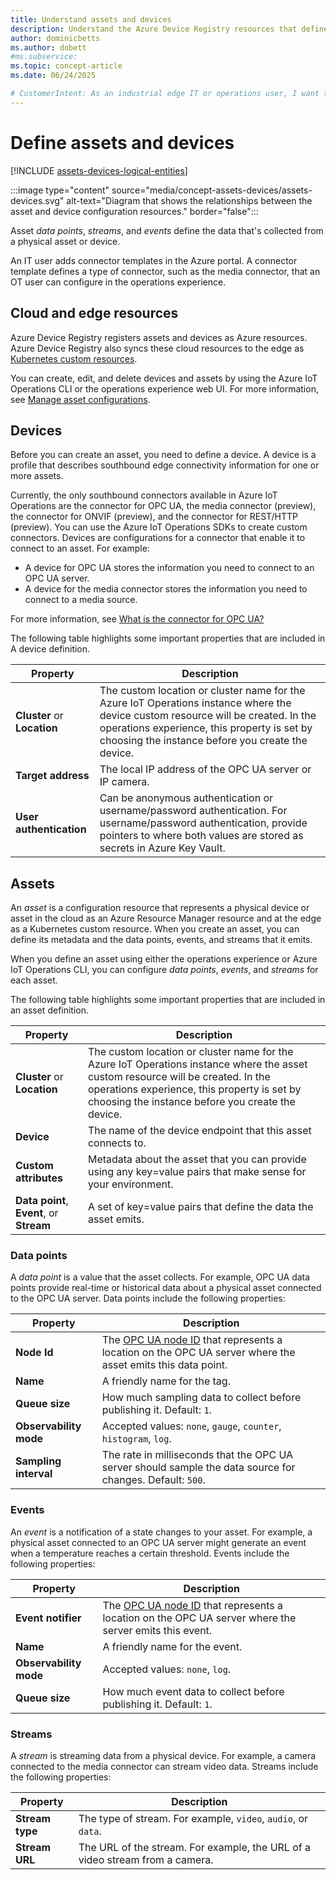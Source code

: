 ```yaml
---
title: Understand assets and devices
description: Understand the Azure Device Registry resources that define assets and devices.
author: dominicbetts
ms.author: dobett
#ms.subservice:
ms.topic: concept-article
ms.date: 06/24/2025

# CustomerIntent: As an industrial edge IT or operations user, I want to understand the types of Azure resources that are created by Azure Device Registry to manage assets.
---
```


# Define assets and devices

[!INCLUDE [assets-devices-logical-entities](../includes/assets-devices-logical-entities.md)]


:::image type="content" source="media/concept-assets-devices/assets-devices.svg" alt-text="Diagram that shows the relationships between the asset and device configuration resources." border="false":::

<!--
```mermaid
graph LR
    CT["`Connector templates
       such as OPC UA, ONVIF, Media.`"]

    subgraph Device
        IE1["`Inbound endpoint(s)<br/>- *Address*<br/>- *Connector type*<br/>- *Authentication data*`"]
    end


    A["`Asset<br/>- *Name*<br/>- *Data points/Streams/<br/>Events*`"]


    CT -- Used by connector type --&gt; IE1
    A -- "`References an inbound endpoint`" --&gt; IE1>
```
--->

Asset *data points*, *streams*, and *events* define the data that's collected from a physical asset or device.

An IT user adds connector templates in the Azure portal. A connector template defines a type of connector, such as the media connector, that an OT user can configure in the operations experience.

## Cloud and edge resources

Azure Device Registry registers assets and devices as Azure resources. Azure Device Registry also syncs these cloud resources to the edge as [Kubernetes custom resources](https://kubernetes.io/docs/concepts/extend-kubernetes/api-extension/custom-resources/).

You can create, edit, and delete devices and assets by using the Azure IoT Operations CLI or the operations experience web UI. For more information, see [Manage asset configurations](./howto-configure-opc-ua.md).

## Devices

Before you can create an asset, you need to define a device. A device is a profile that describes southbound edge connectivity information for one or more assets.

Currently, the only southbound connectors available in Azure IoT Operations are the connector for OPC UA, the media connector (preview), the connector for ONVIF (preview), and the connector for REST/HTTP (preview). You can use the Azure IoT Operations SDKs to create custom connectors. Devices are configurations for a connector that enable it to connect to an asset. For example:

- A device for OPC UA stores the information you need to connect to an OPC UA server.
- A device for the media connector stores the information you need to connect to a media source.

For more information, see [What is the connector for OPC UA?](./overview-opc-ua-connector.md)

The following table highlights some important properties that are included in A device definition.

| Property | Description |
| -------- | ----------- |
| **Cluster** or **Location** | The custom location or cluster name for the Azure IoT Operations instance where the device custom resource will be created. In the operations experience, this property is set by choosing the instance before you create the device. |
| **Target address** | The local IP address of the OPC UA server or IP camera. |
| **User authentication** | Can be anonymous authentication or username/password authentication. For username/password authentication, provide pointers to where both values are stored as secrets in Azure Key Vault. |

## Assets

An *asset* is a configuration resource that represents a physical device or asset in the cloud as an Azure Resource Manager resource and at the edge as a Kubernetes custom resource. When you create an asset, you can define its metadata and the data points, events, and streams that it emits.

When you define an asset using either the operations experience or Azure IoT Operations CLI, you can configure *data points*, *events*, and *streams* for each asset.

The following table highlights some important properties that are included in an asset definition.

| Property | Description |
| -------- | ----------- |
| **Cluster** or **Location** | The custom location or cluster name for the Azure IoT Operations instance where the asset custom resource will be created. In the operations experience, this property is set by choosing the instance before you create the device. |
| **Device** | The name of the device endpoint that this asset connects to. |
| **Custom attributes** | Metadata about the asset that you can provide using any key=value pairs that make sense for your environment. |
| **Data point**, **Event**, or **Stream** | A set of key=value pairs that define the data the asset emits. |

### Data points

A *data point* is a value that the asset collects. For example, OPC UA data points provide real-time or historical data about a physical asset connected to the OPC UA server. Data points include the following properties:

| Property | Description |
| -------- | ----------- |
| **Node Id** | The [OPC UA node ID](https://opclabs.doc-that.com/files/onlinedocs/QuickOpc/Latest/User%27s%20Guide%20and%20Reference-QuickOPC/OPC%20UA%20Node%20IDs.html) that represents a location on the OPC UA server where the asset emits this data point. |
| **Name** | A friendly name for the tag. |
| **Queue size** | How much sampling data to collect before publishing it. Default: `1`. |
| **Observability mode** | Accepted values: `none`, `gauge`, `counter`, `histogram`, `log`. |
| **Sampling interval** | The rate in milliseconds that the OPC UA server should sample the data source for changes. Default: `500`. |

### Events

An *event* is a notification of a state changes to your asset. For example, a physical asset connected to an OPC UA server might generate an event when a temperature reaches a certain threshold. Events include the following properties:

| Property | Description |
| -------- | ----------- |
| **Event notifier** | The [OPC UA node ID](https://opclabs.doc-that.com/files/onlinedocs/QuickOpc/Latest/User%27s%20Guide%20and%20Reference-QuickOPC/OPC%20UA%20Node%20IDs.html) that represents a location on the OPC UA server where the server emits this event. |
| **Name** | A friendly name for the event. |
| **Observability mode** | Accepted values: `none`, `log`. |
| **Queue size** | How much event data to collect before publishing it. Default: `1`. |

### Streams

<!-- TODO: Add more information about streams. -->

A *stream* is streaming data from a physical device. For example, a camera connected to the media connector can stream video data. Streams include the following properties:

| Property | Description |
| -------- | ----------- |
| **Stream type** | The type of stream. For example, `video`, `audio`, or `data`. |
| **Stream URL** | The URL of the stream. For example, the URL of a video stream from a camera. |
